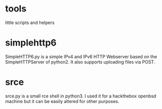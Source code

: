 # tools
little scripts and helpers

# simplehttp6
SimpleHTTP6.py is a simple IPv4 and IPv6 HTTP Webserver based on the SimpleHTTPServer of python2.
It also supports uploading files via POST.

# srce
srce.py is a small rce shell in python3. I used it for a hackthebox openbsd machine but it can be easily altered for other purposes.
